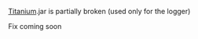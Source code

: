 [Titanium](https://github.com/TBBOFBD/Titanium).jar is partially broken (used only for the logger)

Fix coming soon
